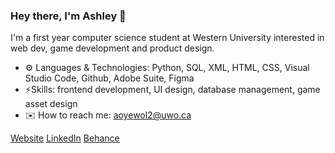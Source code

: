 ### Hey there, I'm Ashley 👋
I'm a first year computer science student at Western University interested in web dev, game development and product design.
- ⚙️ Languages & Technologies: Python, SQL, XML, HTML, CSS, Visual Studio Code, Github, Adobe Suite, Figma
- ⚡Skills: frontend development, UI design, database management, game asset design
- ✉️ How to reach me: aoyewol2@uwo.ca

[Website](http://aoyewol2.github.io/) [LinkedIn](https://www.linkedin.com/in/ashleyoyewole/) [Behance](https://www.behance.net/ashleyoyewole)
